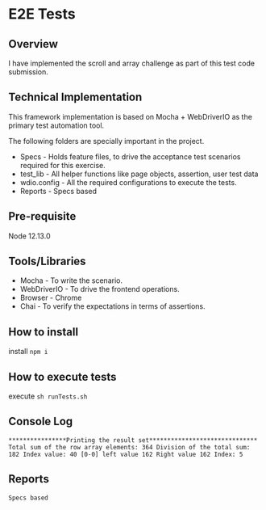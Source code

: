 # E2E Tests

## Overview
I have implemented the scroll and array challenge as part of this test code submission.

## Technical Implementation
This framework implementation is based on Mocha + WebDriverIO as the primary test automation tool. 

The following folders are specially important in the project. 
* Specs - Holds feature files, to drive the acceptance test scenarios required for this exercise.
* test_lib - All helper functions like page objects, assertion, user test data
* wdio.config - All the required configurations to execute the tests.
* Reports - Specs based

## Pre-requisite
Node 12.13.0

## Tools/Libraries
* Mocha - To write the scenario.
* WebDriverIO - To drive the frontend operations.
* Browser - Chrome
* Chai - To verify the expectations in terms of assertions.

## How to install
install
 `npm i`

## How to execute tests
execute
 `sh runTests.sh`  

## Console Log
`****************Printing the result set******************************
 Total sum of the row array elements: 364
 Division of the total sum: 182
 Index value: 40
 [0-0] left value 162
 Right value 162
 Index: 5
`

## Reports
`Specs based`
 